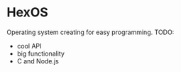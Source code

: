 # HexOS

Operating system creating for easy programming.
TODO:
- cool API
- big functionality
- C and Node.js
